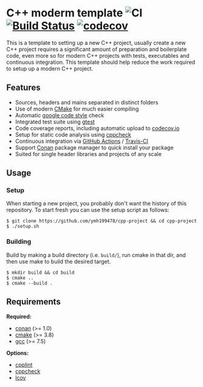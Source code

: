
# C++ moderm template ![CI](https://github.com/ymh199478/cpp-project/workflows/CI/badge.svg) [![Build Status](https://travis-ci.com/ymh199478/cpp-project.svg?branch=master)](https://travis-ci.com/ymh199478/cpp-project) [![codecov](https://codecov.io/gh/ymh199478/cpp-project/branch/master/graph/badge.svg?token=JAM9BYYOE1)](https://codecov.io/gh/ymh199478/cpp-project)

This is a template to setting up a new C++ project, usually create a new C++ project requires a significant amount of preparation and boilerplate code, even more so for modern C++ projects with tests, executables and continuous integration. This template should help reduce the work required to setup up a modern C++ project.

## Features

- Sources, headers and mains separated in distinct folders
- Use of modern [CMake](https://cmake.org/) for much easier compiling
- Automatic [google code style](https://google.github.io/styleguide/cppguide.html) check
- Integrated test suite using [gtest](https://github.com/google/googletest)
- Code coverage reports, including automatic upload to [codecov.io](codecov.io)
- Setup for static code analysis using [cppcheck](http://cppcheck.sourceforge.net/)
- Continuous integration via [GitHub Actions](https://help.github.com/en/actions) / [Travis-CI](https://travis-ci.com)
- Support [Conan](https://conan.io/) package manager to quick install your package
- Suited for single header libraries and projects of any scale

## Usage

### Setup

When starting a new project, you probably don't want the history of this repository. To start fresh you can use the setup script as follows:

```shell
$ git clone https://github.com/ymh199478/cpp-project && cd cpp-project
$ ./setup.sh
```

### Building

Build by making a build directory (i.e. `build/`), run cmake in that dir, and then use make to build the desired target.

```shell
$ mkdir build && cd build
$ cmake ..
$ cmake --build .
```

## Requirements

**Required:**
- [conan](https://conan.io/) (>= 1.0)
- [cmake](https://cmake.org/) (>= 3.8)
- [gcc](https://gcc.gnu.org/) (>= 7.5)

**Options:**
- [cpplint](https://github.com/cpplint/cpplint)
- [cppcheck](http://cppcheck.sourceforge.net/)
- [lcov](http://ltp.sourceforge.net/coverage/lcov.php)

